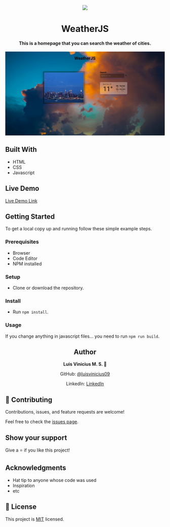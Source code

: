<p align="center">
  <img src="https://img.shields.io/badge/Microverse-blueviolet">
</p>
  
<h1 align="center">
  WeatherJS
</h1>

<h4 align="center">
  This is a homepage that you can search the weather of cities.
</h4>

<p align="center">
  <img src="./app_screenshot.png">

</p>
  
## Built With

- HTML
- CSS
- Javascript

## Live Demo

[Live Demo Link](https://livedemo.com)


## Getting Started

To get a local copy up and running follow these simple example steps.

### Prerequisites

- Browser
- Code Editor
- NPM installed

### Setup

- Clone or download the repository.

### Install

- Run `npm install`.

### Usage

If you change anything in javascript files... you need to run `npm run build`.


<h2 align="center">
  Author
</h2>

<p align="center">
  <strong>Luis Vinicius M. S. 👤</strong>  
</p>

<p align="center">
  GitHub: <a href="https://github.com/githubhandle">@luisvinicius09</a>
</p>
<p align="center">
  LinkedIn: <a href="https://linkedin.com/luis-vinicius">LinkedIn</a>
</p>

## 🤝 Contributing

Contributions, issues, and feature requests are welcome!

Feel free to check the [issues page](https://github.com/luisvinicius09/weatherJS/issues).

## Show your support

Give a ⭐️ if you like this project!

## Acknowledgments

- Hat tip to anyone whose code was used
- Inspiration
- etc

## 📝 License

This project is [MIT](lic.url) licensed.
